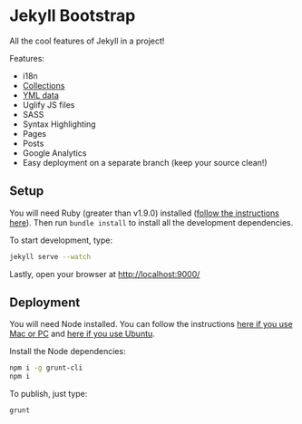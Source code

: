 # Jekyll Bootstrap

All the cool features of Jekyll in a project!

Features:
- i18n
- [Collections](http://jekyllrb.com/docs/collections/)
- [YML data](http://jekyllrb.com/docs/datafiles/)
- Uglify JS files
- SASS
- Syntax Highlighting
- Pages
- Posts
- Google Analytics
- Easy deployment on a separate branch (keep your source clean!)

## Setup

You will need Ruby (greater than v1.9.0) installed ([follow the instructions here](https://www.ruby-lang.org/en/documentation/installation/)). Then run `bundle install` to install all the development dependencies.

To start development, type:

```sh
jekyll serve --watch
```

Lastly, open your browser at [http://localhost:9000/](http://localhost:9000/)

## Deployment

You will need Node installed. You can follow the instructions [here if you use Mac or PC](https://nodejs.org/download/) and [here if you use Ubuntu](https://gist.github.com/isaacs/579814).

Install the Node dependencies:

```sh
npm i -g grunt-cli
npm i
```

To publish, just type:

```
grunt
```
